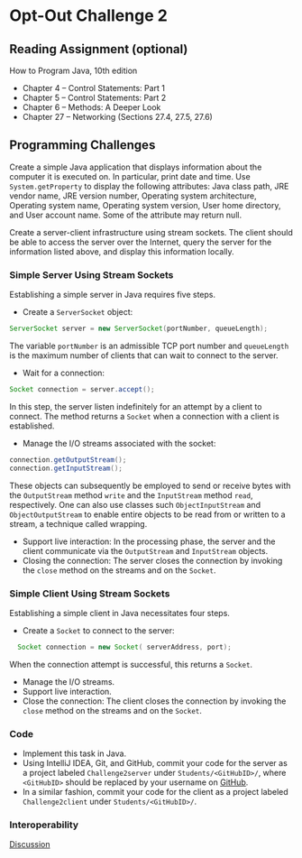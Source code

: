 # Opt-Out Challenge 2


## Reading Assignment (optional)

How to Program Java, 10th edition
 * Chapter 4 – Control Statements: Part 1
 * Chapter 5 – Control Statements: Part 2
 * Chapter 6 – Methods: A Deeper Look
 * Chapter 27 – Networking (Sections 27.4, 27.5, 27.6)


## Programming Challenges

Create a simple Java application that displays information about the computer it is executed on.
In particular, print date and time.
Use ```System.getProperty``` to display the following attributes: Java class path, JRE vendor name, JRE version number, Operating system architecture, Operating system name, Operating system version, User home directory, and User account name.
Some of the attribute may return null.

Create a server-client infrastructure using stream sockets.
The client should be able to access the server over the Internet, query the server for the information listed above, and display this information locally.

### Simple Server Using Stream Sockets

Establishing a simple server in Java requires five steps.
 * Create a ```ServerSocket``` object:
```java
ServerSocket server = new ServerSocket(portNumber, queueLength);
```
The variable ```portNumber``` is an admissible TCP port number and  ```queueLength``` is the maximum number of clients that can wait to connect to the server.
 *  Wait for a connection:
```java
Socket connection = server.accept();
```
In this step, the server listen indefinitely for an attempt by a client to connect.
The method returns a ```Socket``` when a connection with a client is established.
 * Manage the I/O streams associated with the socket:
```java
connection.getOutputStream();
connection.getInputStream();
```
These objects can subsequently be employed to send or receive bytes with the ```OutputStream``` method ```write``` and the ```InputStream``` method ```read```, respectively.
One can also use classes such ```ObjectInputStream``` and ```ObjectOutputStream``` to enable entire objects to be read from or written to a stream, a technique called wrapping.
 * Support live interaction:
In the processing phase, the server and the client communicate via the ```OutputStream``` and ```InputStream``` objects.
 * Closing the connection:
The server closes the connection by invoking the ```close``` method on the streams and on the ```Socket```.

### Simple Client Using Stream Sockets

Establishing a simple client in Java necessitates four steps.
 * Create a ```Socket``` to connect to the server:
```java
  Socket connection = new Socket( serverAddress, port);
```
When the connection attempt is successful, this returns a ```Socket```.
 * Manage the I/O streams.
 * Support live interaction.
 * Close the connection:
The client closes the connection by invoking the ```close``` method on the streams and on the ```Socket```.

### Code

 * Implement this task in Java.
 * Using IntelliJ IDEA, Git, and GitHub, commit your code for the server as a project labeled ```Challenge2server``` under ```Students/<GitHubID>/```, where ```<GitHubID>``` should be replaced by your username on [GitHub](https://GitHub.com).
 * In a similar fashion, commit your code for the client as a project labeled ```Challenge2client``` under ```Students/<GitHubID>/```.
 

### Interoperability
[Discussion](https://github.com/CourseReps/ECEN489-Spring2016/issues/1)
